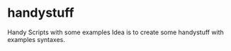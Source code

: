 # handystuff
Handy Scripts with some examples
Idea is to create some handystuff with examples syntaxes.
